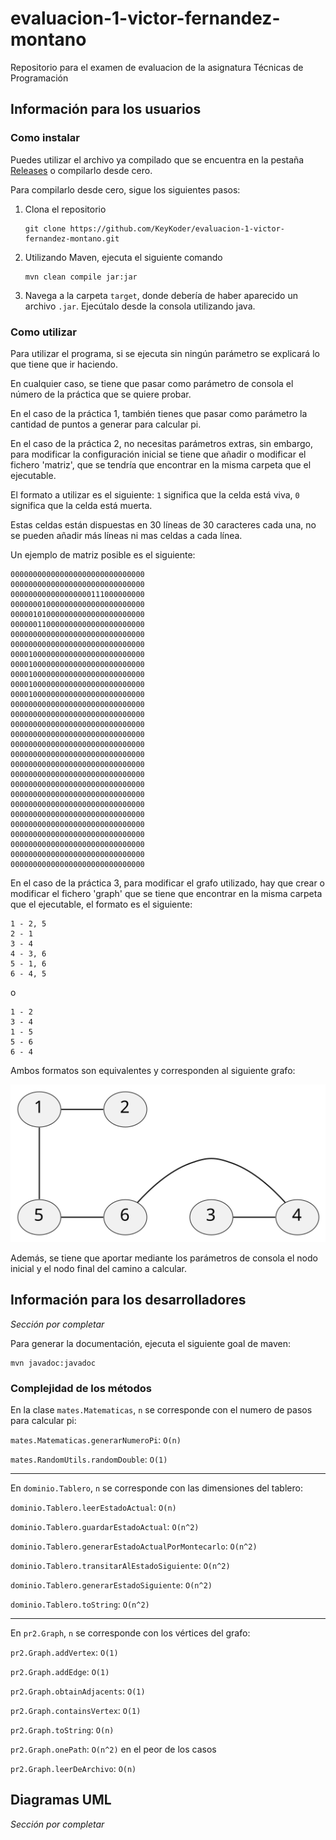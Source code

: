 # evaluacion-1-victor-fernandez-montano
Repositorio para el examen de evaluacion de la asignatura Técnicas de Programación

## Información para los usuarios

### Como instalar

Puedes utilizar el archivo ya compilado que se encuentra en la pestaña [Releases](https://github.com/KeyKoder/evaluacion-1-victor-fernandez-montano/releases) o compilarlo desde cero.

Para compilarlo desde cero, sigue los siguientes pasos:

1. Clona el repositorio

    ```
    git clone https://github.com/KeyKoder/evaluacion-1-victor-fernandez-montano.git
    ```

2. Utilizando Maven, ejecuta el siguiente comando

    ```
    mvn clean compile jar:jar
    ```

3. Navega a la carpeta `target`, donde debería de haber aparecido un archivo `.jar`. Ejecútalo desde la consola utilizando java.

### Como utilizar

Para utilizar el programa, si se ejecuta sin ningún parámetro se explicará lo que tiene que ir haciendo.

En cualquier caso, se tiene que pasar como parámetro de consola el número de la práctica que se quiere probar.

En el caso de la práctica 1, también tienes que pasar como parámetro la cantidad de puntos a generar para calcular pi.

En el caso de la práctica 2, no necesitas parámetros extras, sin embargo, para modificar la configuración inicial se tiene que añadir o modificar el fichero 'matriz', que se tendría que encontrar
en la misma carpeta que el ejecutable.

El formato a utilizar es el siguiente: `1` significa que la celda está viva, `0` significa que la celda está muerta.

Estas celdas están dispuestas en 30 líneas de 30 caracteres cada una, no se pueden añadir más líneas ni mas celdas a cada línea.

Un ejemplo de matriz posible es el siguiente:
```
000000000000000000000000000000
000000000000000000000000000000
000000000000000000111000000000
000000010000000000000000000000
000001010000000000000000000000
000000110000000000000000000000
000000000000000000000000000000
000000000000000000000000000000
000010000000000000000000000000
000010000000000000000000000000
000010000000000000000000000000
000010000000000000000000000000
000010000000000000000000000000
000000000000000000000000000000
000000000000000000000000000000
000000000000000000000000000000
000000000000000000000000000000
000000000000000000000000000000
000000000000000000000000000000
000000000000000000000000000000
000000000000000000000000000000
000000000000000000000000000000
000000000000000000000000000000
000000000000000000000000000000
000000000000000000000000000000
000000000000000000000000000000
000000000000000000000000000000
000000000000000000000000000000
000000000000000000000000000000
000000000000000000000000000000
```


En el caso de la práctica 3, para modificar el grafo utilizado, hay que crear o modificar el fichero 'graph' que se tiene que encontrar en la misma carpeta que el ejecutable, el formato es el siguiente:
```
1 - 2, 5
2 - 1
3 - 4
4 - 3, 6
5 - 1, 6
6 - 4, 5
```

o

```
1 - 2
3 - 4
1 - 5
5 - 6
6 - 4
```

Ambos formatos son equivalentes y corresponden al siguiente grafo:

![](assets/graph.svg)

Además, se tiene que aportar mediante los parámetros de consola el nodo inicial y el nodo final del camino a calcular.

## Información para los desarrolladores
*Sección por completar*

Para generar la documentación, ejecuta el siguiente goal de maven:

```
mvn javadoc:javadoc
```

### Complejidad de los métodos
En la clase `mates.Matematicas`, `n` se corresponde con el numero de pasos para calcular pi:

`mates.Matematicas.generarNumeroPi`: `O(n)`

`mates.RandomUtils.randomDouble`: `O(1)`

---

En `dominio.Tablero`, `n` se corresponde con las dimensiones del tablero:

`dominio.Tablero.leerEstadoActual`: `O(n)`

`dominio.Tablero.guardarEstadoActual`: `O(n^2)`

`dominio.Tablero.generarEstadoActualPorMontecarlo`: `O(n^2)`

`dominio.Tablero.transitarAlEstadoSiguiente`: `O(n^2)`

`dominio.Tablero.generarEstadoSiguiente`: `O(n^2)`

`dominio.Tablero.toString`: `O(n^2)`

---

En `pr2.Graph`, `n` se corresponde con los vértices del grafo:

`pr2.Graph.addVertex`: `O(1)`

`pr2.Graph.addEdge`: `O(1)`

`pr2.Graph.obtainAdjacents`: `O(1)`

`pr2.Graph.containsVertex`: `O(1)`

`pr2.Graph.toString`: `O(n)`

`pr2.Graph.onePath`: `O(n^2)` en el peor de los casos

`pr2.Graph.leerDeArchivo`: `O(n)`

## Diagramas UML
*Sección por completar*
